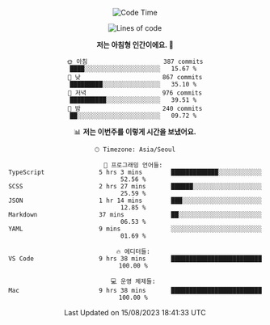 <div align='center'>
 
<!--START_SECTION:waka-->
![Code Time](http://img.shields.io/badge/Code%20Time-2%2C868%20hrs%2028%20mins-blue)

![Lines of code](https://img.shields.io/badge/%EC%A0%80%EB%8A%94%20%EC%97%AC%ED%83%9C%EA%B9%8C%EC%A7%80%20-1.2%20million%20%EC%A4%84%EC%9D%98%20%EC%BD%94%EB%93%9C%EB%A5%BC%20%EC%9E%91%EC%84%B1%ED%96%88%EC%96%B4%EC%9A%94.-blue)

**저는 아침형 인간이에요. 🐤** 

```text
🌞 아침                     387 commits         ████░░░░░░░░░░░░░░░░░░░░░   15.67 % 
🌆 낮　                     867 commits         █████████░░░░░░░░░░░░░░░░   35.10 % 
🌃 저녁                     976 commits         ██████████░░░░░░░░░░░░░░░   39.51 % 
🌙 밤　                     240 commits         ██░░░░░░░░░░░░░░░░░░░░░░░   09.72 % 
```


📊 **저는 이번주를 이렇게 시간을 보냈어요.** 

```text
🕑︎ Timezone: Asia/Seoul

💬 프로그래밍 언어들: 
TypeScript               5 hrs 3 mins        █████████████░░░░░░░░░░░░   52.56 % 
SCSS                     2 hrs 27 mins       ██████░░░░░░░░░░░░░░░░░░░   25.59 % 
JSON                     1 hr 14 mins        ███░░░░░░░░░░░░░░░░░░░░░░   12.85 % 
Markdown                 37 mins             ██░░░░░░░░░░░░░░░░░░░░░░░   06.53 % 
YAML                     9 mins              ░░░░░░░░░░░░░░░░░░░░░░░░░   01.69 % 

🔥 에디터들: 
VS Code                  9 hrs 38 mins       █████████████████████████   100.00 % 

💻 운영 체제들: 
Mac                      9 hrs 38 mins       █████████████████████████   100.00 % 
```


 Last Updated on 15/08/2023 18:41:33 UTC
<!--END_SECTION:waka-->
 </div>
<!---
Emewjin/Emewjin is a ✨ special ✨ repository because its `README.md` (this file) appears on your GitHub profile.
You can click the Preview link to take a look at your changes.
--->
